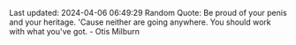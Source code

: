 Last updated: 2024-04-06 06:49:29
Random Quote: Be proud of your penis and your heritage. 'Cause neither are going anywhere. You should work with what you've got. - Otis Milburn